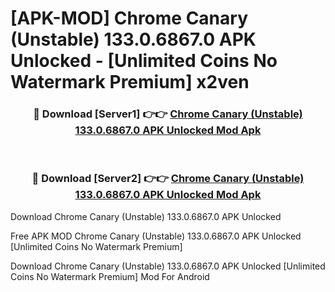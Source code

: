 # [APK-MOD] Chrome Canary (Unstable) 133.0.6867.0 APK Unlocked - [Unlimited Coins No Watermark Premium] x2ven



<div align="center">
<h3>🔴 Download [Server1] 👉👉 <a href="https://momento.my/?title=Chrome_Canary_(Unstable)_133.0.6867.0_APK_Unlocked">Chrome Canary (Unstable) 133.0.6867.0 APK Unlocked Mod Apk</a></h3><br>

<h3>🔴 Download [Server2] 👉👉 <a href="https://momento.my/?title=Chrome_Canary_(Unstable)_133.0.6867.0_APK_Unlocked">Chrome Canary (Unstable) 133.0.6867.0 APK Unlocked Mod Apk</a></h3>
</div>



Download Chrome Canary (Unstable) 133.0.6867.0 APK Unlocked 

Free APK MOD Chrome Canary (Unstable) 133.0.6867.0 APK Unlocked [Unlimited Coins No Watermark Premium]

Download Chrome Canary (Unstable) 133.0.6867.0 APK Unlocked [Unlimited Coins No Watermark Premium] Mod For Android
